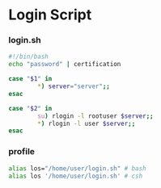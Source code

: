 # Login Script

### login.sh

```bash
#!/bin/bash
echo "password" | certification

case "$1" in
        *) server="server";;
esac

case "$2" in
        su) rlogin -l rootuser $server;;
        *) rlogin -l user $server;;
esac
```

### profile

```bash
alias los="/home/user/login.sh" # bash
alias los '/home/user/login.sh' # csh
```